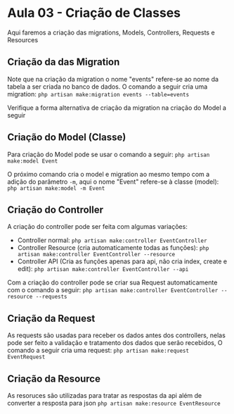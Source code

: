 # Aula 03 - Criação de Classes
Aqui faremos a criação das migrations, Models, Controllers, Requests e Resources

## Criação da das Migration
Note que na criação da migration o nome "events" refere-se ao nome da tabela
a ser criada no banco de dados.
O comando a seguir cria uma migration:
`php artisan make:migration events --table=events`

Verifique a forma alternativa de criação da migration na criação do Model a seguir

## Criação do Model (Classe)
Para criação do Model pode se usar o comando a seguir:
`php artisan make:model Event`

O próximo comando cria o model e migration ao mesmo tempo com a adição do parâmetro `-m`,
aqui o nome "Event" refere-se à classe (model):
`php artisan make:model -m Event`

## Criação do Controller
A criação do controller pode ser feita com algumas variações:
- Controller normal:
`php artisan make:controller EventController`
- Controller Resource (cria automaticamente todas as funções):
`php artisan make:controller EventController --resource`
- Controller API (Cria as funções apenas para api, não cria index, create e edit):
`php artisan make:controller EventController --api`

Com a criação do controller pode se criar sua Request automaticamente com o comando a seguir:
`php artisan make:controller EventController --resource --requests`

## Criação da Request
As requests são usadas para receber os dados antes dos controllers,
nelas pode ser feito a validação e tratamento dos dados que serão recebidos,
O comando a seguir cria uma request:
`php artisan make:request EventRequest`

## Criação da Resource
As resoruces são utilizadas para tratar as respostas da api além de converter a resposta para json
`php artisan make:resource EventResource`
